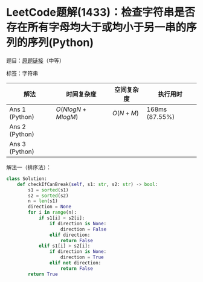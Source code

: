 # LeetCode题解(1433)：检查字符串是否存在所有字母均大于或均小于另一串的序列的序列(Python)

题目：[原题链接](https://leetcode-cn.com/problems/check-if-a-string-can-break-another-string/)（中等）

标签：字符串

| 解法           | 时间复杂度       | 空间复杂度 | 执行用时       |
| -------------- | ---------------- | ---------- | -------------- |
| Ans 1 (Python) | $O(NlogN+MlogM)$ | $O(N+M)$   | 168ms (87.55%) |
| Ans 2 (Python) |                  |            |                |
| Ans 3 (Python) |                  |            |                |

解法一（排序法）：

```python
class Solution:
    def checkIfCanBreak(self, s1: str, s2: str) -> bool:
        s1 = sorted(s1)
        s2 = sorted(s2)
        n = len(s1)
        direction = None
        for i in range(n):
            if s1[i] < s2[i]:
                if direction is None:
                    direction = False
                elif direction:
                    return False
            elif s1[i] > s2[i]:
                if direction is None:
                    direction = True
                elif not direction:
                    return False
        return True
```